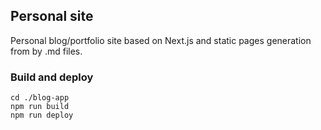 ## Personal site

Personal blog/portfolio site based on Next.js and static pages generation from by .md files.

### Build and deploy
```
cd ./blog-app
npm run build
npm run deploy
```
